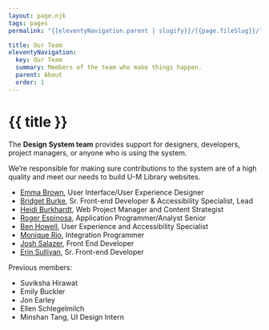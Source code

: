 ```yaml
---
layout: page.njk
tags: pages
permalink: "{{eleventyNavigation.parent | slugify}}/{{page.fileSlug}}/"

title: Our Team
eleventyNavigation:
  key: Our Team
  summary: Members of the team who make things happen. 
  parent: About
  order: 1
---
```


# {{ title }}

The **Design System team** provides support for designers, developers, project managers, or anyone who is using the system.

We’re responsible for making sure contributions to the system are of a high quality and meet our needs to build U-M Library websites.

* [Emma Brown](https://www.lib.umich.edu/users/emkbrown), User Interface/User Experience Designer  
* [Bridget Burke](https://www.lib.umich.edu/users/burkebri), Sr. Front-end Developer & Accessibility Specialist, Lead  
* [Heidi Burkhardt](https://lib.umich.edu/users/heidisb), Web Project Manager and Content Strategist  
* [Roger Espinosa](https://www.lib.umich.edu/users/roger), Application Programmer/Analyst Senior
* [Ben Howell](https://www.lib.umich.edu/users/bnhowell), User Experience and Accessibility Specialist  
* [Monique Rio](https://lib.umich.edu/users/mrio), Integration Programmer  
* [Josh Salazer](https://www.lib.umich.edu/users/josalaza), Front End Developer  
* [Erin Sullivan](https://www.lib.umich.edu/users/esulliv), Sr. Front-end Developer

Previous members:

* Suviksha Hirawat
* Emily Buckler  
* Jon Earley  
* Ellen Schlegelmilch  
* Minshan Tang, UI Design Intern
